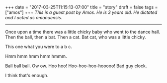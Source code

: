 +++
date = "2017-03-25T11:15:13-07:00"
title = "story"
draft = false
tags = ["amos"]
+++
*This is a guest post by Amos. He is 3 years old. He dictated and I acted as
amanuensis.*

---
Once upon a time there was a little chicky baby who went to the dance hall.
Then the ball, then a bat. Then a cat. Bat cat, who was a little chicky.

This one what you were to a b c.

Hmm hmm hmm hmm hmmm.

Ball ball ball. Ow ow. Hoo hoo! Hoo-hoo-hoo-hooooo! Bad guy clock.

I think that's enough.
